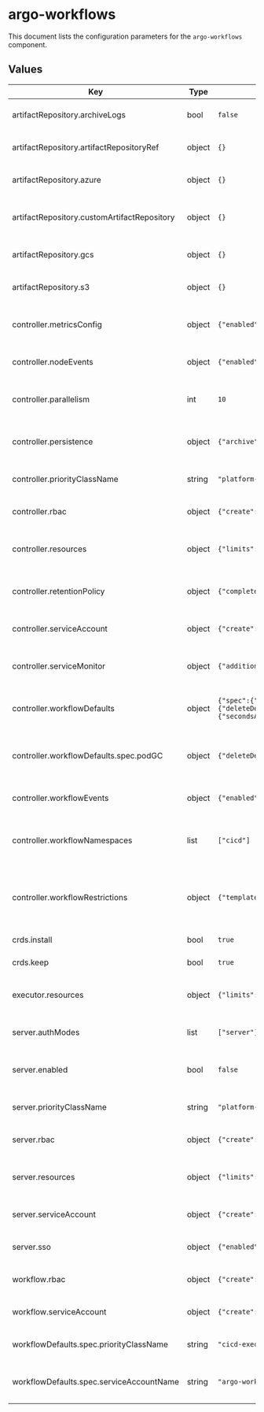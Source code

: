 # argo-workflows

This document lists the configuration parameters for the `argo-workflows` component.

## Values

| Key | Type | Default | Description |
|-----|------|---------|-------------|
| artifactRepository.archiveLogs | bool | `false` | Archive logs to the artifact repository. |
| artifactRepository.artifactRepositoryRef | object | `{}` | Reference to a custom artifact repository. |
| artifactRepository.azure | object | `{}` | Azure artifact repository configuration. |
| artifactRepository.customArtifactRepository | object | `{}` | Custom artifact repository configuration. |
| artifactRepository.gcs | object | `{}` | GCS artifact repository configuration. |
| artifactRepository.s3 | object | `{}` | S3 artifact repository configuration. |
| controller.metricsConfig | object | `{"enabled":true}` | Enable Prometheus metrics endpoint. |
| controller.nodeEvents | object | `{"enabled":true}` | Enable node events for workflows. |
| controller.parallelism | int | `10` | Maximum number of parallel workflows. |
| controller.persistence | object | `{"archive":false}` | Persistence configuration for the controller. |
| controller.priorityClassName | string | `"platform-cicd"` | Priority class for the controller pod. |
| controller.rbac | object | `{"create":true}` | Create RBAC resources for the controller. |
| controller.resources | object | `{"limits":{"cpu":"500m","memory":"512Mi"},"requests":{"cpu":"100m","memory":"256Mi"}}` | Resource requests and limits for the controller. |
| controller.retentionPolicy | object | `{"completed":10,"errored":5,"failed":5}` | Retention policy for completed workflows. |
| controller.serviceAccount | object | `{"create":true,"name":"argo-workflow-controller"}` | Service account for the controller. |
| controller.serviceMonitor | object | `{"additionalLabels":{"prometheus":"kube-prometheus"},"enabled":true}` | Create a ServiceMonitor for Prometheus. |
| controller.workflowDefaults | object | `{"spec":{"podGC":{"deleteDelayDuration":"60s","strategy":"OnPodCompletion"},"ttlStrategy":{"secondsAfterCompletion":3600,"secondsAfterFailure":7200,"secondsAfterSuccess":1800}}}` | Default TTL strategy for completed workflows. |
| controller.workflowDefaults.spec.podGC | object | `{"deleteDelayDuration":"60s","strategy":"OnPodCompletion"}` | Garbage collection strategy for completed pods. |
| controller.workflowEvents | object | `{"enabled":true}` | Enable workflow events. |
| controller.workflowNamespaces | list | `["cicd"]` | Namespaces where the controller will manage workflows. |
| controller.workflowRestrictions | object | `{"templateReferencing":"Strict"}` | Restrict template referencing to be within the same namespace. |
| crds.install | bool | `true` | Install and manage CRDs. |
| crds.keep | bool | `true` | Keep CRDs on chart uninstall. |
| executor.resources | object | `{"limits":{"cpu":"250m","memory":"128Mi"},"requests":{"cpu":"50m","memory":"64Mi"}}` | Resource requests and limits for the executor. |
| server.authModes | list | `["server"]` | Authentication modes for the server. |
| server.enabled | bool | `false` | Enable the Argo Workflows server. |
| server.priorityClassName | string | `"platform-cicd"` | Priority class for the server pod. |
| server.rbac | object | `{"create":true}` | Create RBAC resources for the server. |
| server.resources | object | `{"limits":{"cpu":"250m","memory":"256Mi"},"requests":{"cpu":"50m","memory":"128Mi"}}` | Resource requests and limits for the server. |
| server.serviceAccount | object | `{"create":true,"name":"argo-workflow-server"}` | Service account for the server. |
| server.sso | object | `{"enabled":false}` | Enable Single Sign-On (SSO). |
| workflow.rbac | object | `{"create":true,"rules":[{"apiGroups":[""],"resources":["secrets"],"verbs":["get"]}]}` | RBAC resources for workflows. |
| workflow.serviceAccount | object | `{"create":true,"name":"argo-workflow"}` | Service account for workflows. |
| workflowDefaults.spec.priorityClassName | string | `"cicd-execution"` | Priority class for workflow pods. |
| workflowDefaults.spec.serviceAccountName | string | `"argo-workflow"` | Service account for workflow pods. |